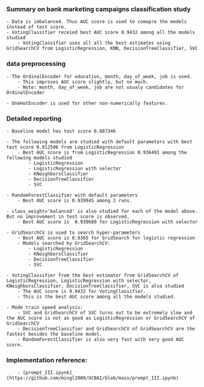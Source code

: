 ### Summary on bank marketing campaigns classification study

    - Data is imbalanced. Thus AUC score is used to comapre the models instead of test score.
    - VotingClassifier receied best AUC score 0.9432 among all the models studied 
        - VotingClassifier uses all all the best estimates using GridSearchCV from LogisticRegression, KNN, DecisionTreeClassifier, SVC

### data preprocessing
    - The OrdinalEncoder for education, month, day_of_week, job is used.
        - This improves AUC score slightly, but no much.
        - Note: month, day_of_week, job are not usualy candidates for OrdinalEncoder
        
    - OneHotEncoder is used for other non-numerically features.
        

### Detailed reporting
    - Baseline model has test score 0.887346

    - The following models are studied with default parameters with best test score 0.912596 from LogisticRegression
        - Best AUC score is from LogisticRegression 0.936491 among the following models studied
            - LogisticRegression
            - LogisticRegression with selector        
            - KNeighborsClassifier
            - DecisionTreeClassifier
            - SVC

    - RandomForestClassifier with default parameters
        - Best AUC score is 0.939945 among 2 runs.
        
    - class_weight='balanced' is also studied for each of the model above. But no improvement in test score is observed.
        - Best AUC score is  0.939689 for LogisticRegression with selector

    - GridSearchCV is used to search hyper-parameters
        - Best AUC score is 0.9365 for GridSearch for logistic regression
        - Models searched by GridSearchCV:
            - LogisticRegression
            - KNeighborsClassifier
            - DecisionTreeClassifier
            - SVC

    - VotingClassifier from the best estimator from GridSearchCV of LogisticRegression, LogisticRegression with selector, KNeighborsClassifier, DecisionTreeClassifier, SVC is also studied
        - The AUC score is 0.9432 for VotingClassifier.
        - This is the best AUC score among all the models studied.

    - Mode train speed analysis:
        - SVC and GridSearchCV of SVC turns out to be extremely slow and the AUC score is not as good as LogisticRegression or GridSearchCV of GridSearchCV
        - DecisionTreeClassifier and GridSearchCV of GridSearchCV are the fastest besides the baseline model.
        - RandomForestClassifier is also very fast with very good AUC score.
    

### Implementation reference:
        - [prompt_III.ipynb](https://github.com/mingl2000/UCBAI/blob/main/prompt_III.ipynb)
    
